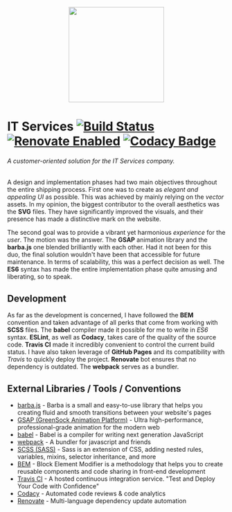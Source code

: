 <p align="center">
  <img src="https://raw.githubusercontent.com/nowakkamil/it-services/dev/master/LandingPage/public/logo-876w.png" width="220" />
</p>

# IT Services [![Build Status](https://travis-ci.com/nowakkamil/it-services.svg?branch=dev%2Fmaster)](https://travis-ci.com/nowakkamil/it-services) [![Renovate Enabled](https://img.shields.io/badge/renovate-enabled-brightgreen.svg)](https://renovatebot.com/) [![Codacy Badge](https://api.codacy.com/project/badge/Grade/8831c3d687284b248abbc715ee82e5a2)](https://www.codacy.com/app/nowakkamil/it-services?utm_source=github.com&amp;utm_medium=referral&amp;utm_content=nowakkamil/it-services&amp;utm_campaign=Badge_Grade)

###### A customer-oriented solution for the IT Services company.

A design and implementation phases had two main objectives throughout the entire shipping process. First one was to create as _elegant and appealing UI_ as possible. This was achieved by mainly relying on the _vector_ assets. In my opinion, the biggest contributor to the overall aesthetics was the **SVG** files. They have significantly improved the visuals, and their presence has made a distinctive mark on the website.

The second goal was to provide a vibrant yet harmonious _experience_ for the _user_. The motion was the answer. The **GSAP** animation library and the **barba.js** one blended brilliantly with each other. Had it not been for this duo, the final solution wouldn't have been that accessible for future maintenance. In terms of scalability, this was a perfect decision as well. The **ES6** syntax has made the entire implementation phase quite amusing and liberating, so to speak.

## Development

As far as the development is concerned, I have followed the **BEM** convention and taken advantage of all perks that come from working with **SCSS** files. The **babel** compiler made it possible for me to write in _ES6_ syntax. **ESLint**, as well as **Codacy**, takes care of the quality of the source code. **Travis CI** made it incredibly convenient to control the current build status. I have also taken leverage of **GitHub Pages** and its compatibility with _Travis_ to quickly deploy the project. **Renovate** bot ensures that no dependency is outdated. The **webpack** serves as a bundler.

## External Libraries / Tools / Conventions
* [barba.js](https://github.com/barbajs/barba) - Barba is a small and easy-to-use library that helps you creating fluid and smooth transitions between your website's pages
* [GSAP (GreenSock Animation Platform)](https://github.com/greensock/GreenSock-JS) - Ultra high-performance, professional-grade animation for the modern web
* [babel](https://github.com/babel/babel) - Babel is a compiler for writing next generation JavaScript
* [webpack](https://github.com/webpack/webpack) - A bundler for javascript and friends
* [SCSS (SASS)](https://github.com/sass/sass) - Sass is an extension of CSS, adding nested rules, variables, mixins, selector inheritance, and more
* [BEM](http://getbem.com) - Block Element Modifier is a methodology that helps you to create reusable components and code sharing in front-end development
* [Travis CI](https://travis-ci.org) - A hosted continuous integration service. "Test and Deploy Your Code with Confidence"
* [Codacy](https://www.codacy.com) - Automated code reviews & code analytics
* [Renovate](https://github.com/renovatebot/renovate) - Multi-language dependency update automation
